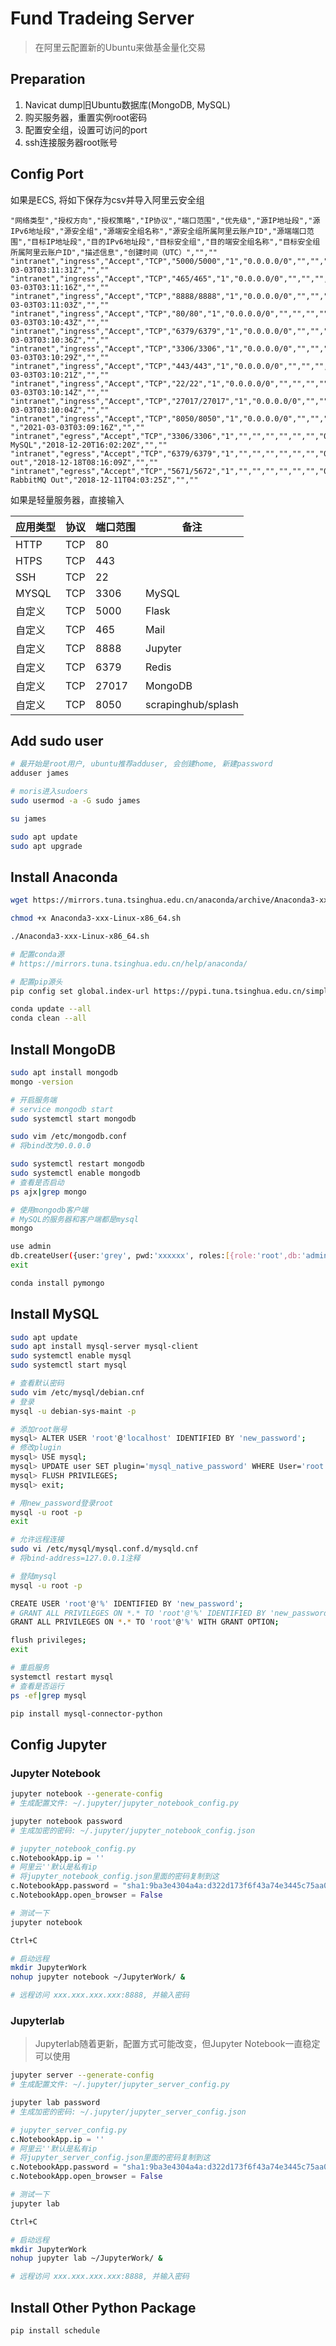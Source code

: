 # Fund Tradeing Server

> 在阿里云配置新的Ubuntu来做基金量化交易

## Preparation

1. Navicat dump旧Ubuntu数据库(MongoDB, MySQL)
2. 购买服务器，重置实例root密码
3. 配置安全组，设置可访问的port
4. ssh连接服务器root账号

## Config Port

如果是ECS, 将如下保存为csv并导入阿里云安全组

```csv
"网络类型","授权方向","授权策略","IP协议","端口范围","优先级","源IP地址段","源IPv6地址段","源安全组","源端安全组名称","源安全组所属阿里云账户ID","源端端口范围","目标IP地址段","目的IPv6地址段","目标安全组","目的端安全组名称","目标安全组所属阿里云账户ID","描述信息","创建时间（UTC）","",""
"intranet","ingress","Accept","TCP","5000/5000","1","0.0.0.0/0","","","","","","","","","","","Flask","2021-03-03T03:11:31Z","",""
"intranet","ingress","Accept","TCP","465/465","1","0.0.0.0/0","","","","","","","","","","","mail","2021-03-03T03:11:16Z","",""
"intranet","ingress","Accept","TCP","8888/8888","1","0.0.0.0/0","","","","","","","","","","","Jupyter","2021-03-03T03:11:03Z","",""
"intranet","ingress","Accept","TCP","80/80","1","0.0.0.0/0","","","","","","","","","","","http","2021-03-03T03:10:43Z","",""
"intranet","ingress","Accept","TCP","6379/6379","1","0.0.0.0/0","","","","","","","","","","","redis","2021-03-03T03:10:36Z","",""
"intranet","ingress","Accept","TCP","3306/3306","1","0.0.0.0/0","","","","","","","","","","","MySQL","2021-03-03T03:10:29Z","",""
"intranet","ingress","Accept","TCP","443/443","1","0.0.0.0/0","","","","","","","","","","","https","2021-03-03T03:10:21Z","",""
"intranet","ingress","Accept","TCP","22/22","1","0.0.0.0/0","","","","","","","","","","","ssh","2021-03-03T03:10:14Z","",""
"intranet","ingress","Accept","TCP","27017/27017","1","0.0.0.0/0","","","","","","","","","","","MongoDB","2021-03-03T03:10:04Z","",""
"intranet","ingress","Accept","TCP","8050/8050","1","0.0.0.0/0","","","","","","","","","","","scrapinghub/splash	","2021-03-03T03:09:16Z","",""
"intranet","egress","Accept","TCP","3306/3306","1","","","","","","","0.0.0.0/0","","","","","For MySQL","2018-12-20T16:02:20Z","",""
"intranet","egress","Accept","TCP","6379/6379","1","","","","","","","0.0.0.0/0","","","","","Redis out","2018-12-18T08:16:09Z","",""
"intranet","egress","Accept","TCP","5671/5672","1","","","","","","","0.0.0.0/0","","","","","For RabbitMQ Out","2018-12-11T04:03:25Z","",""
```

如果是轻量服务器，直接输入

| 应用类型  | 协议  | 端口范围  | 备注                 |
|-------|-----|-------|--------------------|
| HTTP  | TCP | 80    |                    |
| HTPS  | TCP | 443   |                    |
| SSH   | TCP | 22    |                    |
| MYSQL | TCP | 3306  | MySQL              |
| 自定义   | TCP | 5000  | Flask              |
| 自定义   | TCP | 465   | Mail               |
| 自定义   | TCP | 8888  | Jupyter            |
| 自定义   | TCP | 6379  | Redis              |
| 自定义   | TCP | 27017 | MongoDB            |
| 自定义   | TCP | 8050  | scrapinghub/splash |


## Add sudo user

```bash
# 最开始是root用户, ubuntu推荐adduser, 会创建home, 新建password
adduser james

# moris进入sudoers
sudo usermod -a -G sudo james

su james

sudo apt update
sudo apt upgrade
```

## Install Anaconda

```bash
wget https://mirrors.tuna.tsinghua.edu.cn/anaconda/archive/Anaconda3-xxx-Linux-x86_64.sh

chmod +x Anaconda3-xxx-Linux-x86_64.sh

./Anaconda3-xxx-Linux-x86_64.sh

# 配置conda源
# https://mirrors.tuna.tsinghua.edu.cn/help/anaconda/

# 配置pip源头
pip config set global.index-url https://pypi.tuna.tsinghua.edu.cn/simple

conda update --all
conda clean --all
```

## Install MongoDB

```bash
sudo apt install mongodb
mongo -version

# 开启服务端
# service mongodb start
sudo systemctl start mongodb

sudo vim /etc/mongodb.conf
# 将bind改为0.0.0.0

sudo systemctl restart mongodb
sudo systemctl enable mongodb
# 查看是否启动
ps ajx|grep mongo

# 使用mongodb客户端
# MySQL的服务器和客户端都是mysql
mongo

use admin
db.createUser({user:'grey', pwd:'xxxxxx', roles:[{role:'root',db:'admin'}]})
exit

conda install pymongo
```

## Install MySQL

```bash
sudo apt update
sudo apt install mysql-server mysql-client
sudo systemctl enable mysql
sudo systemctl start mysql

# 查看默认密码
sudo vim /etc/mysql/debian.cnf
# 登录
mysql -u debian-sys-maint -p 

# 添加root账号
mysql> ALTER USER 'root'@'localhost' IDENTIFIED BY 'new_password';
# 修改plugin
mysql> USE mysql;
mysql> UPDATE user SET plugin='mysql_native_password' WHERE User='root';
mysql> FLUSH PRIVILEGES;
mysql> exit;

# 用new_password登录root
mysql -u root -p
exit

# 允许远程连接
sudo vi /etc/mysql/mysql.conf.d/mysqld.cnf
# 将bind-address=127.0.0.1注释

# 登陆mysql
mysql -u root -p

CREATE USER 'root'@'%' IDENTIFIED BY 'new_password';
# GRANT ALL PRIVILEGES ON *.* TO 'root'@'%' IDENTIFIED BY 'new_password' WITH GRANT OPTION;
GRANT ALL PRIVILEGES ON *.* TO 'root'@'%' WITH GRANT OPTION;

flush privileges;
exit

# 重启服务
systemctl restart mysql
# 查看是否运行
ps -ef|grep mysql

pip install mysql-connector-python
```

## Config Jupyter

### Jupyter Notebook

```bash
jupyter notebook --generate-config
# 生成配置文件: ~/.jupyter/jupyter_notebook_config.py

jupyter notebook password
# 生成加密的密码: ~/.jupyter/jupyter_notebook_config.json
```

```py
# jupyter_notebook_config.py
c.NotebookApp.ip = '' 
# 阿里云''默认是私有ip
# 将jupyter_notebook_config.json里面的密码复制到这
c.NotebookApp.password = "sha1:9ba3e4304a4a:d322d173f6f43a74e3445c75aa02c218f2759a1c"
c.NotebookApp.open_browser = False
```

```bash
# 测试一下
jupyter notebook

Ctrl+C

# 启动远程
mkdir JupyterWork
nohup jupyter notebook ~/JupyterWork/ &

# 远程访问 xxx.xxx.xxx.xxx:8888, 并输入密码
```

### Jupyterlab

> Jupyterlab随着更新，配置方式可能改变，但Jupyter Notebook一直稳定可以使用

```bash
jupyter server --generate-config
# 生成配置文件: ~/.jupyter/jupyter_server_config.py

jupyter lab password
# 生成加密的密码: ~/.jupyter/jupyter_server_config.json
```

```py
# jupyter_server_config.py
c.NotebookApp.ip = '' 
# 阿里云''默认是私有ip
# 将jupyter_server_config.json里面的密码复制到这
c.NotebookApp.password = "sha1:9ba3e4304a4a:d322d173f6f43a74e3445c75aa02c218f2759a1c"
c.NotebookApp.open_browser = False
```

```bash
# 测试一下
jupyter lab

Ctrl+C

# 启动远程
mkdir JupyterWork
nohup jupyter lab ~/JupyterWork/ &

# 远程访问 xxx.xxx.xxx.xxx:8888, 并输入密码
```

## Install Other Python Package

```bash
pip install schedule
```